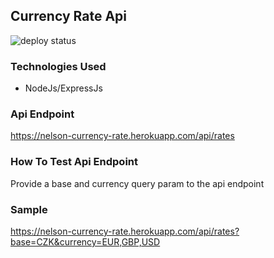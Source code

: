## Currency Rate Api

![deploy status](https://img.shields.io/badge/heroku-success-green)


### Technologies Used
- NodeJs/ExpressJs


### Api Endpoint
https://nelson-currency-rate.herokuapp.com/api/rates


### How To Test Api Endpoint
Provide a base and currency query param to the api endpoint 


### Sample
https://nelson-currency-rate.herokuapp.com/api/rates?base=CZK&currency=EUR,GBP,USD
